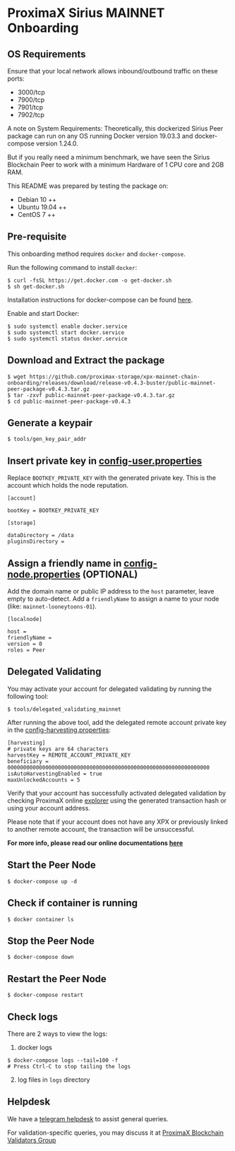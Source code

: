# ProximaX Sirius MAINNET Onboarding

## OS Requirements
Ensure that your local network allows inbound/outbound traffic on these ports:
- 3000/tcp
- 7900/tcp
- 7901/tcp
- 7902/tcp

A note on System Requirements:
Theoretically, this dockerized Sirius Peer package can run on any OS running Docker version 19.03.3 and docker-compose version 1.24.0.

But if you really need a minimum benchmark, we have seen the Sirius Blockchain Peer to work with a minimum Hardware of 1 CPU core and 2GB RAM.

This README was prepared by testing the package on:
- Debian 10 ++
- Ubuntu 19.04 ++
- CentOS 7 ++

## Pre-requisite
This onboarding method requires `docker` and `docker-compose`.  

Run the following command to install `docker`:
```
$ curl -fsSL https://get.docker.com -o get-docker.sh
$ sh get-docker.sh
```

Installation instructions for docker-compose can be found [here](https://docs.docker.com/compose/install/). 

Enable and start Docker:
```
$ sudo systemctl enable docker.service
$ sudo systemctl start docker.service
$ sudo systemctl status docker.service
```

## Download and Extract the package
```
$ wget https://github.com/proximax-storage/xpx-mainnet-chain-onboarding/releases/download/release-v0.4.3-buster/public-mainnet-peer-package-v0.4.3.tar.gz
$ tar -zxvf public-mainnet-peer-package-v0.4.3.tar.gz
$ cd public-mainnet-peer-package-v0.4.3
```

## Generate a keypair
```
$ tools/gen_key_pair_addr
```

## Insert private key in [config-user.properties](resources/config-user.properties)

Replace `BOOTKEY_PRIVATE_KEY` with the generated private key. This is the account which holds the node reputation.

```
[account]

bootKey = BOOTKEY_PRIVATE_KEY 

[storage]

dataDirectory = /data
pluginsDirectory = 
```

## Assign a friendly name in  [config-node.properties](resources/config-node.properties) (OPTIONAL)

Add the domain name or public IP address to the `host` parameter, leave empty to auto-detect. Add a `friendlyName` to assign a name to your node (like: `mainnet-looneytoons-01`).

```
[localnode]

host =
friendlyName =
version = 0
roles = Peer
```

## Delegated Validating
You may activate your account for delegated validating by running the following tool:
```
$ tools/delegated_validating_mainnet
```

After running the above tool, add the delegated remote account private key in the [config-harvesting.properties](resources/config-harvesting.properties):
```
[harvesting]
# private keys are 64 characters
harvestKey = REMOTE_ACCOUNT_PRIVATE_KEY
beneficiary = 0000000000000000000000000000000000000000000000000000000000000000
isAutoHarvestingEnabled = true
maxUnlockedAccounts = 5
```

Verify that your account has successfully activated delegated validation by checking ProximaX online [explorer](https://explorer.xpxsirius.io) using the generated transaction hash or using your account address.

Please note that if your account does not have any XPX or previously linked to another remote account, the transaction will be unsuccessful.

**For more info, please read our online documentations [here](https://bcdocs.xpxsirius.io/docs/protocol/validating/)**

## Start the Peer Node
```
$ docker-compose up -d
```

## Check if container is running
```
$ docker container ls
```

## Stop the Peer Node
```
$ docker-compose down
```

## Restart the Peer Node
```
$ docker-compose restart
```

## Check logs
There are 2 ways to view the logs:
1. docker logs
```
$ docker-compose logs --tail=100 -f
# Press Ctrl-C to stop tailing the logs
```

2. log files in `logs` directory


## Helpdesk
We have a [telegram helpdesk](https://t.me/proximaxhelpdesk) to assist general queries.

For validation-specific queries, you may discuss it at [ProximaX Blockchain Validators Group](https://t.me/xpxtestnetvalidator)